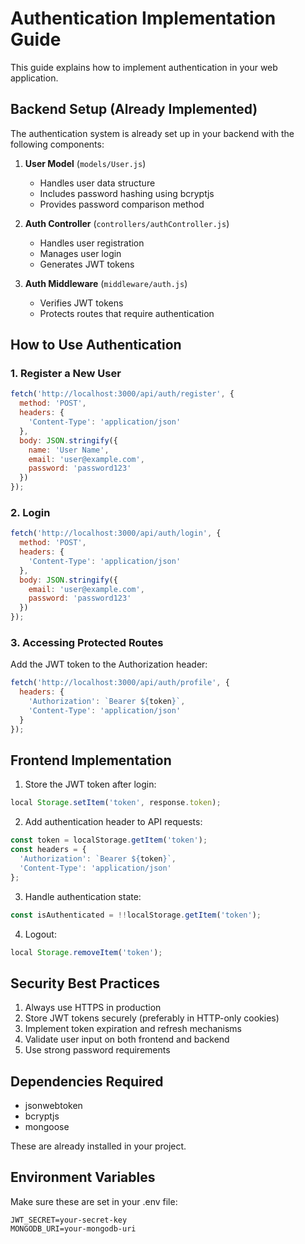 # Authentication Implementation Guide

This guide explains how to implement authentication in your web application.

## Backend Setup (Already Implemented)

The authentication system is already set up in your backend with the following components:

1. **User Model** (`models/User.js`)
   - Handles user data structure
   - Includes password hashing using bcryptjs
   - Provides password comparison method

2. **Auth Controller** (`controllers/authController.js`)
   - Handles user registration
   - Manages user login
   - Generates JWT tokens

3. **Auth Middleware** (`middleware/auth.js`)
   - Verifies JWT tokens
   - Protects routes that require authentication

## How to Use Authentication

### 1. Register a New User

```javascript
fetch('http://localhost:3000/api/auth/register', {
  method: 'POST',
  headers: {
    'Content-Type': 'application/json'
  },
  body: JSON.stringify({
    name: 'User Name',
    email: 'user@example.com',
    password: 'password123'
  })
});
```

### 2. Login

```javascript
fetch('http://localhost:3000/api/auth/login', {
  method: 'POST',
  headers: {
    'Content-Type': 'application/json'
  },
  body: JSON.stringify({
    email: 'user@example.com',
    password: 'password123'
  })
});
```

### 3. Accessing Protected Routes

Add the JWT token to the Authorization header:

```javascript
fetch('http://localhost:3000/api/auth/profile', {
  headers: {
    'Authorization': `Bearer ${token}`,
    'Content-Type': 'application/json'
  }
});
```

## Frontend Implementation

1. Store the JWT token after login:
```javascript
local Storage.setItem('token', response.token);
```

2. Add authentication header to API requests:
```javascript
const token = localStorage.getItem('token');
const headers = {
  'Authorization': `Bearer ${token}`,
  'Content-Type': 'application/json'
};
```

3. Handle authentication state:
```javascript
const isAuthenticated = !!localStorage.getItem('token');
```

4. Logout:
```javascript
local Storage.removeItem('token');
```

## Security Best Practices

1. Always use HTTPS in production
2. Store JWT tokens securely (preferably in HTTP-only cookies)
3. Implement token expiration and refresh mechanisms
4. Validate user input on both frontend and backend
5. Use strong password requirements

## Dependencies Required

- jsonwebtoken
- bcryptjs
- mongoose

These are already installed in your project.

## Environment Variables

Make sure these are set in your .env file:

```
JWT_SECRET=your-secret-key
MONGODB_URI=your-mongodb-uri
```